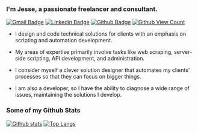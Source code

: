 ### I'm Jesse, a passionate freelancer and consultant.
[![Gmail Badge](https://img.shields.io/badge/-jesse@jrussell.io-c14438?style=flat&logo=Gmail&logoColor=white&link=mailto:jesse@jrussell.io)](mailto:jesse@jrussell.io)
[![Linkedin Badge](https://img.shields.io/badge/-jesserussell110-0072b1?style=flat&logo=Linkedin&logoColor=white&link=https://www.linkedin.com/in/jesserussell110/)](https://www.linkedin.com/in/jesserussell110/)
[![Github Badge](https://img.shields.io/badge/-jrussellfreelance-grey?style=flat&logo=github&logoColor=white&link=https://github.com/jrussellfreelance/)](https://www.github.com/jrussellfreelance/)
[![Github View Count](https://komarev.com/ghpvc/?username=jrussellfreelance)](https://github.com/antonkomarev/github-profile-views-counter)

- I design and code technical solutions for clients with an emphasis on scripting and automation development.

- My areas of expertise primarily involve tasks like web scraping, server-side scripting, API development, and administration.

- I consider myself a clever solution designer that automates my clients’ processes so that they can focus on bigger things.

- I am also a developer, so I have the ability to diagnose a wide range of issues, maintaining the solutions I develop.</p>

### Some of my Github Stats
[![Github stats](https://github-readme-stats.vercel.app/api?username=jrussellfreelance&show_icons=true&include_all_commits=true&theme=dracula)](https://github.com/jrussellfreelance/github-readme-stats)
[![Top Langs](https://github-readme-stats.vercel.app/api/top-langs/?username=jrussellfreelance&layout=compact&theme=dracula)](https://github.com/jrussellfreelance/github-readme-stats)
